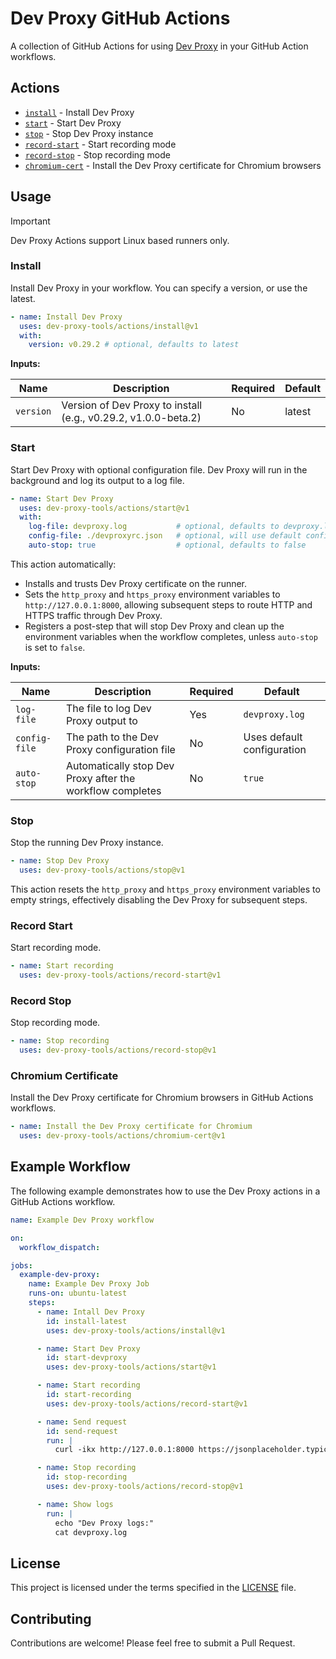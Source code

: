 # Dev Proxy GitHub Actions

A collection of GitHub Actions for using [Dev Proxy](https://aka.ms/devproxy) in your GitHub Action workflows.

## Actions

- [`install`](#install) - Install Dev Proxy
- [`start`](#start) - Start Dev Proxy
- [`stop`](#stop) - Stop Dev Proxy instance
- [`record-start`](#record-start) - Start recording mode
- [`record-stop`](#record-stop) - Stop recording mode
- [`chromium-cert`](#chromium-cert) - Install the Dev Proxy certificate for Chromium browsers

## Usage

> [!IMPORTANT]  
> Dev Proxy Actions support Linux based runners only.

### Install

Install Dev Proxy in your workflow. You can specify a version, or use the latest.

```yaml
- name: Install Dev Proxy
  uses: dev-proxy-tools/actions/install@v1
  with:
    version: v0.29.2 # optional, defaults to latest
```

**Inputs:**

| Name | Description | Required | Default |
|------|-------------|----------|---------|
| `version` | Version of Dev Proxy to install (e.g., v0.29.2, v1.0.0-beta.2) | No | latest |

### Start

Start Dev Proxy with optional configuration file. Dev Proxy will run in the background and log its output to a log file.

```yaml
- name: Start Dev Proxy
  uses: dev-proxy-tools/actions/start@v1
  with:
    log-file: devproxy.log           # optional, defaults to devproxy.log
    config-file: ./devproxyrc.json   # optional, will use default configuration if not provided
    auto-stop: true                  # optional, defaults to false
```

This action automatically:
 
 - Installs and trusts Dev Proxy certificate on the runner.
 - Sets the `http_proxy` and `https_proxy` environment variables to `http://127.0.0.1:8000`, allowing subsequent steps to route HTTP and HTTPS traffic through Dev Proxy.
 - Registers a post-step that will stop Dev Proxy and clean up the environment variables when the workflow completes, unless `auto-stop` is set to `false`.

**Inputs:**

| Name | Description | Required | Default |
|------|-------------|----------|---------|
| `log-file` | The file to log Dev Proxy output to | Yes | `devproxy.log` |
| `config-file` | The path to the Dev Proxy configuration file | No | Uses default configuration |
| `auto-stop` | Automatically stop Dev Proxy after the workflow completes | No | `true` |

### Stop

Stop the running Dev Proxy instance.

```yaml
- name: Stop Dev Proxy
  uses: dev-proxy-tools/actions/stop@v1
```

This action resets the `http_proxy` and `https_proxy` environment variables to empty strings, effectively disabling the Dev Proxy for subsequent steps.

### Record Start

Start recording mode.

```yaml
- name: Start recording
  uses: dev-proxy-tools/actions/record-start@v1
```

### Record Stop

Stop recording mode.

```yaml
- name: Stop recording
  uses: dev-proxy-tools/actions/record-stop@v1
```

### Chromium Certificate

Install the Dev Proxy certificate for Chromium browsers in GitHub Actions workflows.

```yaml
- name: Install the Dev Proxy certificate for Chromium
  uses: dev-proxy-tools/actions/chromium-cert@v1
```

## Example Workflow

The following example demonstrates how to use the Dev Proxy actions in a GitHub Actions workflow.

```yaml
name: Example Dev Proxy workflow

on:
  workflow_dispatch:

jobs:
  example-dev-proxy:
    name: Example Dev Proxy Job
    runs-on: ubuntu-latest
    steps:
      - name: Intall Dev Proxy
        id: install-latest
        uses: dev-proxy-tools/actions/install@v1

      - name: Start Dev Proxy
        id: start-devproxy
        uses: dev-proxy-tools/actions/start@v1

      - name: Start recording
        id: start-recording
        uses: dev-proxy-tools/actions/record-start@v1

      - name: Send request
        id: send-request
        run: |
          curl -ikx http://127.0.0.1:8000 https://jsonplaceholder.typicode.com/posts

      - name: Stop recording
        id: stop-recording
        uses: dev-proxy-tools/actions/record-stop@v1

      - name: Show logs
        run: |
          echo "Dev Proxy logs:"
          cat devproxy.log
```

## License

This project is licensed under the terms specified in the [LICENSE](LICENSE) file.

## Contributing

Contributions are welcome! Please feel free to submit a Pull Request.